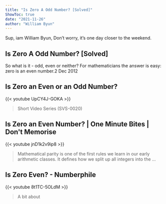 ```yaml
---
title: "Is Zero A Odd Number? [Solved]"
ShowToc: true 
date: "2021-11-26"
author: "William Byun" 
---
```


Sup, iam William Byun, Don’t worry, it’s one day closer to the weekend.
## Is Zero A Odd Number? [Solved]
So what is it - odd, even or neither? For mathematicians the answer is easy: zero is an even number.2 Dec 2012

## Is Zero an Even or an Odd Number?
{{< youtube UpCY4J-GOKA >}}
>Short Video Series (SVS-0020) 

## Is Zero an Even Number? | One Minute Bites | Don't Memorise
{{< youtube jnD1k2v9ip8 >}}
>Mathematical parity is one of the first rules we learn in our early arithmetic classes. It defines how we split up all integers into the ...

## Is Zero Even? - Numberphile
{{< youtube 8t1TC-5OLdM >}}
>A bit about 

